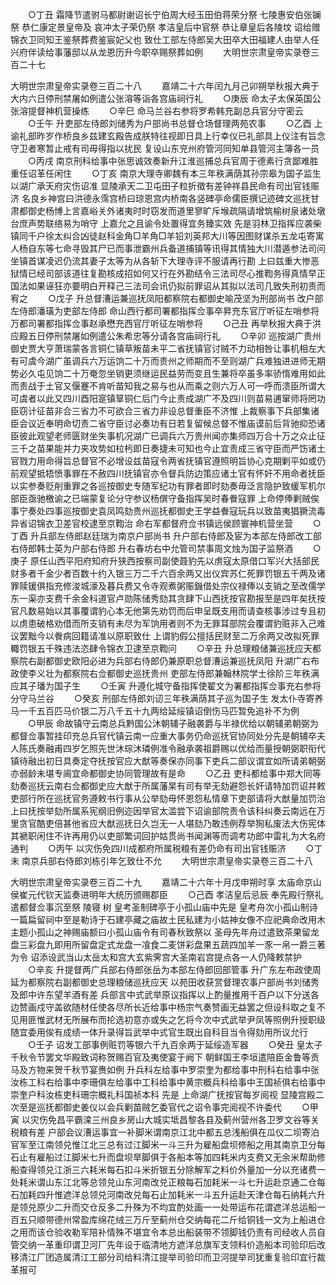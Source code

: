 <!-- { "loadSidebar": true } -->
　　○丁丑  霜降节遣驸马都尉谢诏长宁伯周大经玉田伯蒋荣分祭  七陵惠安伯张镧祭  恭仁康定景皇帝及  哀冲太子荣仍祭  孝洁皇后中官祭  恭让章皇后各陵坟  诏给赠锦衣卫同知王鉴祭葬费鉴宸妃父也  致仕工部左侍郎吴大田卒大田福建人由举人任兴府伴读给事藩邸以从龙恩历升今职卒赐祭葬如例
　　大明世宗肃皇帝实录卷三百二十七


大明世宗肃皇帝实录卷三百二十八
　　嘉靖二十六年闰九月己卯朔举秋报大典于大内六日停刑禁屠如例遣公张溶等诣各宫庙祠行礼
　　○庚辰  命太子太保英国公张溶提督神机营操练
　　○辛巳  命马兰谷右参将罗希韩充副总兵官分守密云
　　○壬午  升吏部左侍郎刘储秀为户部尚书总督仓场督理两苑农事
　　○乙酉  上谕礼部昨岁作桥良乡兹建玄殿告成朕特往视即日具上行幸仪已礼部具上仪注有旨念守卫者寒暂止戒有司毋得指以扰民  复设山东兖州府管河同知单县管河主簿各一员
　　○丙戌  南京刑科给事中张思诚效奏新升江淮巡捕总兵官周于德素行贪鄙难胜重任诏革任闲住
　　○丁亥  南京大理寺卿魏有本三年秩满荫其孙宗皋为国子监生  以湖广承天府灾伤诏准  显陵承天二卫屯田子粒折徵有差钟祥县民命有司出官钱赈济  名良乡神宫曰洪德永霈宫桥曰琼恩宫内桥南各竖碑亭命儒臣撰记迹碑文巡抚甘肃都御史杨博上言嘉峪关外诸夷时时窃发而道里寥旷斥堠疏隔请增筑榆树泉诸处墩台庶声势联络易为哨守  上嘉允之且谕令处置得宜务臻实效  先是羽林卫指挥应袭柴镇同千户徐太纠合凶徒赵科金角□羊角□羊铅刘英邦大川等因图财谋杀五龙屯寄寓人杨自东等七命寻毁其尸已而事泄霸州兵备道捕镇等讯得其情独大川潜遁参法司问坐镇首谋凌迟仍流其妻子太等为从各斩下大理寺评不服请再行勘  上曰兹重大惨恶狱情已经司部该道往复勘核成招如何又行在外勘结令三法司尽心推鞫务得真情早正国法如果诬狂亦要明白开释己三法司会讯仍拟前罪诏从其拟以法司几致失刑初责而宥之
　　○戊子  升总督漕运兼巡抚凤阳都察院右都御史喻茂坚为刑部尚书  改户部左侍郎潘璜为吏部左侍郎  命山西行都司署都指挥佥事卒昇充东官厅听征左哨参将万都司署都指挥佥事赵承懋充西官厅听征左哨参将
　　○己丑  再举秋报大典于洪应殿五日停刑禁屠如例遣公朱希忠等分请各宫庙祠行礼
　　○辛卯  巡按湖广贵州御史贾大亨萧瑞蒙各言铜仁镇草叛苗未平二省抚镇官讨贼不力动相咎让事机相左大有可虞今湖广虽调兵六万运饷二十万而贵州之师期而不至则湖广兵难独进进师无期势必久屯见饷二十万奄忽坐销更须继运民益劳而变且生兼将卒虽多率骄惰难用如此而责战于土官又偃蹇不肯听苗知我之易与也从而乘之则六万人可一呼而溃臣所谓大可虞者以此又四川酉阳寔镇筸铜仁后门今止责成湖广不及四川则苗易逋窜师将罔功臣窃计征苗非合三省力不可欲合三省力非设总督重臣不济惟  上裁察事下兵部集诸臣会议近奉明命切责二省守臣讨必奏功有日若复留候总督不惟庙谟前后背驰抑恐诸臣彼此观望老师匮财坐失事机况湖广已调兵六万贵州闻亦集师四万合十万之众止征三千之苗果能并力夹攻势如柆杇即日奏捷未可知也今止宜责成三省守臣而严饬诸土官戮力用命得旨总督官不必增设兹苗寇令两省抚镇官遵照明旨协心克期剿平如或仍前观望抵牾愤事罪在不赦四川抚镇官亦令督兵防边策应诸土官有怀奸不用命者抚臣以实参奏贬削重罪之各巡按御史专随军纪功有罪者即时劾奏毋泛言隐护致缓军机尔部臣亟驰檄谕之已端蒙复论分守参议杨僎守备指挥吴时春餋寇罪  上命停俸剿贼俟事宁奏处四事巡按御史袁凤鸣劾贵州巡抚都御史王学益餋寇玩兵以致苗夷猖獗流毒异省诏锦衣卫差官校逮至京鞫治  命右军都督府佥书镇远侯顾寰神机营坐营
　　○丁酉  升兵部左侍郎赵廷瑞为南京户部尚书  升户部右侍郎及宦为本部左侍郎改工部右侍郎韩士英为户部右侍郎  升右春坊右中允管司禁事周文烛为国子监祭酒
　　○庚子  原任山西平阳府知府升狭西按察司副使聂豹先以虏寇太原借口军兴大括部民财多者千金少者百数十约入银三万二千六百余两又出仪宾苏仁死罪罚银五千两及诸罪赎锾俱指充修浚城濠及暮兵费又令寺观煮粥赈鐖借处宗仪禄俸以支销之至改儒学东一渠亦支费千余金科道官卢勋陈储秀劾其贪肆下山西抚按官勘报至是四年矣抚按官凡数易始以其事覆谓豹心本无他第先劝罚而后申呈既支用而请查核事涉过专且初以虏患破格劝借而所支销有未尽为军饷用者则不为无罪耳部院会覆谓豹赃非入己难议罢黜今以餋病回籍请准以原职致仕  上谓豹假公擅括民财至二万余两又改拟死罪輙罚银五千殊违法恣肆令锦衣卫逮至京鞫问
　　○辛丑  升总理粮储兼巡抚应天都察院右副都御史欧阳必进为兵部右侍郎仍兼原职总督漕运兼巡抚凤阳  升湖广右布政使李义壮为都察院右佥都御史巡抚贵州  吏部左侍郎兼翰林院学士徐阶三年秩满应其子璠为国子生
　　○壬寅  升遵化城守备指挥使翟文为署都指挥佥事充右参将分守马兰谷
　　○癸亥  刑部左侍郎刘讱三年秩满荫其子巡为国子生  发太仆寺寄养马一千五百匹马价银二万八千五十九两给延绥镇诏倒伤马匹暂免追补不为例
　　○甲辰  命故镇守云南总兵黔国公沐朝辅子融袭爵与半禄优给以朝辅弟朝弼为都督佥事暂挂印充总兵官代镇云南一应重大事务仍命巡抚官协同处分先是朝辅卒夫人陈氏奏融甫四岁乞照先世沐琮沐璘例准令融承袭祖爵赐以优给而量授朝弼职衔代镇待融出初日具奏定夺抚按官应大猷等奏保亦同事下吏兵二部议谓宜如所请弟朝弼亦弱龄未堪专阃宜命都御史协同管理故有是命
　　○乙丑  吏科都给事中郑大同等劾奏巡抚云南右佥都御史应大猷于所属藩杲有司有举无劾避怨长奸请特加罚诏并敕吏部行所在巡抚官务遵敕书行事从公举劾毋怀恩怨私情章下吏部请将大猷量加罚治  上曰抚按举劾所属系宪纲旧例迩因举官太滥尝下诏谕部院责令该科纠奏云南远在万里贪官酷吏倍甚他省应大猷巡抚日久岂无一人堪劾乃敢违例荐举狥私废法大伤宪体其褫职闲住不许再用仍以吏部繁词回护姑贯尚书闻渊等而调考功郎中雷礼为大名府通判
　　○丙午  以灾伤免四川成都府所属税粮有差仍命有司出官钱赈济
　　○丁未  南京兵部右侍郎刘栋引年乞致仕不允
　　大明世宗肃皇帝实录卷三百二十八


大明世宗肃皇帝实录卷三百二十九
　　嘉靖二十六年十月戊申朔时享  太庙命京山侯崔元代钦天监奏进明年大统历颁赐郡臣
　　○己酉  孝洁皇后忌辰  奉先殿行祭礼遣都督佥事沉至祭  陵寝  树  皇考圣制碑亭于小孤山庙中先是  皇考舟次小孤山制诗一篇扁留祠中至是勒诗于石建亭藏之庙故土民私建为小姑神女像不应祀典命改用木主题小孤山之神赐庙额曰小孤山庙令有司春秋致祭以  圣母先年舟过遣致茶果留龙盘三彩盘九即用所留盘定式龙盘一飡食二麦饼彩盘果五蔬四加羊一豕一帛一爵三著为令  诏添设武当山太岳太和宫大玄紫霁宫大圣南岩宫提点各一人仍降敕禁护
　　○辛亥  升提督两广兵部右侍郎张岳为本部左侍郎回部管事  升广东左布政使周延为都察院右副都御史总理粮储巡抚应天  以苑田收获赏督理农事户部尚书刘储秀及郎中许东望羊酒有差  兵部言中式武举原议指挥以上酌量推用千百户以下分送各边赞画戍守盖欲随材任使各尽所长近给事中杨宗气奏赞画无益罢之但设科取之复不见用匪惟武材无所展布而抡选初意亦或失之乞将今次中式武举尹凤等照例升授职级随宜委用俟有成绩一体升录得旨武举中式官生既出自科目当令得劾用所议允行
　　○壬子  诏发工部事例赃罚等银六千九百余两于延绥造军器
　　○癸丑  皇太子千秋令节罢文华殿致词称贺赐百官及夷使宴于阙下  朝鲜国王李垣遣陪臣金鲁等贡马及方物来贺千秋节宴赉如例  升兵科左给事中罗崇奎为都给事中刑科右给事中张汝栋工科右给事中李珊俱左给事中工科给事中黄宗概兵科给事中王国祯俱右给事中崇奎户科汝栋吏科珊宗概礼科国祯本科  先是  上命湖广抚按官每岁阅视  显陵宫殿二次至是巡抚都御史姜仪以会兵剿苗贼乞委官代之诏令事完阅视不许委代
　　○甲寅  以灾伤免昌平霸滦三州良乡房山大城实坻昌黎各县及蓟州营州各卫罗文谷等关税粮有差  户部会议漕运事宜一补脚米谓南京江北中都五总浅船俱在瓜仪二坝寄泊官军至江南领兑惟江北三总有过江脚米一斗三升为雇船盘坝修船之用其南京卫分每石止有雇船过江脚米七升而盘坝旱脚俱于各船本等加四耗米内支费又无余米帮助修船查得领兑江浙三六耗米每石扣斗米折银五分除解军之料价外量加一分以充诸费一处耗米谓山东江北等总领兑山东河南改兑正粮每石加耗米一斗七升运赴京通二仓每石加耗四升惟遮洋总领兑河南改兑每石止加耗米一斗五升运赴天津仓每石纳耗六升是领兑原少二升而交仓反多二升殊为不均宜酌处画一一处带运布花谓遮洋总运船一百五只顺带德州常盈库绵花绒三万斤至蓟州仓交纳每花二斤给铜钱一文为上船进仓之用而该仓验收勒军陪补情殊不堪宜令本总出船装带不领脚钱仍责有司经收人员自管交纳一革重印谓卫河厂先年设于临清地方遮洋总旗军支领料价造船本司验印后改移清江厂团造属清江工部分司给料清江提举司验印而卫河提举司犹重复验印宜行裁革报可
